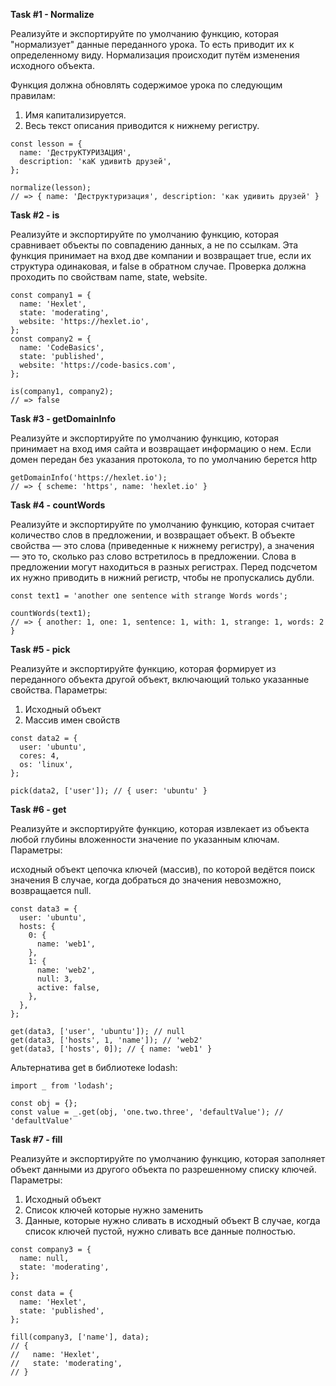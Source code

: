 **Task #1 - Normalize**

Реализуйте и экспортируйте по умолчанию функцию, которая "нормализует" данные переданного урока. То есть приводит их к определенному виду. Нормализация происходит путём изменения исходного объекта.

Функция должна обновлять содержимое урока по следующим правилам:

1) Имя капитализируется.
2) Весь текст описания приводится к нижнему регистру.

```
const lesson = {
  name: 'ДеструКТУРИЗАЦИЯ',
  description: 'каК удивитЬ друзей',
};

normalize(lesson);
// => { name: 'Деструктуризация', description: 'как удивить друзей' }
```




**Task #2 - is**

Реализуйте и экспортируйте по умолчанию функцию, которая сравнивает объекты по совпадению данных, а не по ссылкам. Эта функция принимает на вход две компании и возвращает true, если их структура одинаковая, и false в обратном случае. Проверка должна проходить по свойствам name, state, website.

```
const company1 = {
  name: 'Hexlet',
  state: 'moderating',
  website: 'https://hexlet.io',
};
const company2 = {
  name: 'CodeBasics',
  state: 'published',
  website: 'https://code-basics.com',
};

is(company1, company2);
// => false
```


**Task #3 - getDomainInfo**

Реализуйте и экспортируйте по умолчанию функцию, которая принимает на вход имя сайта и возвращает информацию о нем. Если домен передан без указания протокола, то по умолчанию берется http

```
getDomainInfo('https://hexlet.io');
// => { scheme: 'https', name: 'hexlet.io' }
```


**Task #4 - countWords**

Реализуйте и экспортируйте по умолчанию функцию, которая считает количество слов в предложении, и возвращает объект. В объекте свойства — это слова (приведенные к нижнему регистру), а значения — это то, сколько раз слово встретилось в предложении. Слова в предложении могут находиться в разных регистрах. Перед подсчетом их нужно приводить в нижний регистр, чтобы не пропускались дубли.

```
const text1 = 'another one sentence with strange Words words';

countWords(text1);
// => { another: 1, one: 1, sentence: 1, with: 1, strange: 1, words: 2 }
```


**Task #5 - pick**

Реализуйте и экспортируйте функцию, которая формирует из переданного объекта другой объект, включающий только указанные свойства. Параметры:

1) Исходный объект
2) Массив имен свойств

```
const data2 = {
  user: 'ubuntu',
  cores: 4,
  os: 'linux',
};

pick(data2, ['user']); // { user: 'ubuntu' }
```


**Task #6 - get**

Реализуйте и экспортируйте функцию, которая извлекает из объекта любой глубины вложенности значение по указанным ключам. Параметры:

исходный объект
цепочка ключей (массив), по которой ведётся поиск значения В случае, когда добраться до значения невозможно, возвращается null.

```
const data3 = {
  user: 'ubuntu',
  hosts: {
    0: {
      name: 'web1',
    },
    1: {
      name: 'web2',
      null: 3,
      active: false,
    },
  },
};

get(data3, ['user', 'ubuntu']); // null
get(data3, ['hosts', 1, 'name']); // 'web2'
get(data3, ['hosts', 0]); // { name: 'web1' }
```


Альтернатива get в библиотеке lodash:

```
import _ from 'lodash';

const obj = {};
const value = _.get(obj, 'one.two.three', 'defaultValue'); // 'defaultValue'
```


**Task #7 - fill**


Реализуйте и экспортируйте по умолчанию функцию, которая заполняет объект данными из другого объекта по разрешенному списку ключей. Параметры:

1) Исходный объект
2) Список ключей которые нужно заменить
3) Данные, которые нужно сливать в исходный объект В случае, когда список ключей пустой, нужно сливать все данные полностью.

```
const company3 = {
  name: null,
  state: 'moderating',
};

const data = {
  name: 'Hexlet',
  state: 'published',
};

fill(company3, ['name'], data);
// {
//   name: 'Hexlet',
//   state: 'moderating',
// }
```